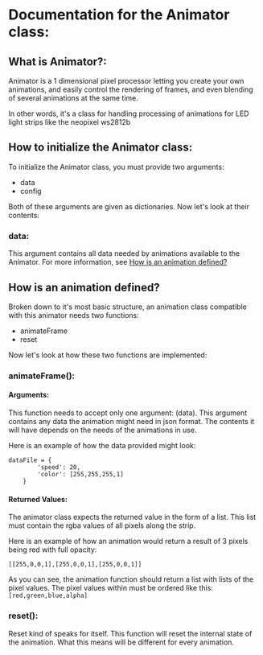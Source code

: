 # Documentation for the Animator class:

## What is Animator?:

Animator is a 1 dimensional pixel processor letting you create your own animations,
and easily control the rendering of frames, and even blending of several animations at the same time.

In other words, it's a class for handling processing of animations for LED light strips like the neopixel ws2812b

## How to initialize the Animator class:

To initialize the Animator class, you must provide two arguments:

* data
* config

Both of these arguments are given as dictionaries. Now let's look at their contents:

### data:

This argument contains all data needed by animations available to the Animator. For more information, see [How is an animation defined?](#how-is-an-animation-defined?)

## How is an animation defined?

Broken down to it's most basic structure, an animation class compatible with this animator needs two functions:

* animateFrame
* reset

Now let's look at how these two functions are implemented:

### animateFrame():

#### Arguments:

This function needs to accept only one argument: (data). This argument contains any data the animation might need in json format. The contents it will have depends on the needs of the animations in use.

Here is an example of how the data provided might look:
```
dataFile = {
        'speed': 20,
        'color': [255,255,255,1]
    }
```

#### Returned Values:

The animator class expects the returned value in the form of a list.
This list must contain the rgba values of all pixels along the strip.

Here is an example of how an animation would return a result of 3 pixels being red with full opacity:

```[[255,0,0,1],[255,0,0,1],[255,0,0,1]]```

As you can see, the animation function should return a list with lists of the pixel values. The pixel values within must be ordered like this: `[red,green,blue,alpha]`


### reset():

Reset kind of speaks for itself. This function will reset the internal state of the animation. What this means will be different for every animation.
